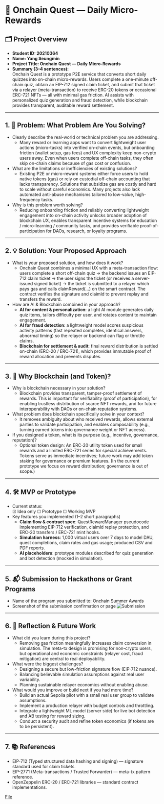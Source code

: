 # 🚀 Onchain Quest — Daily Micro-Rewards

## 🗂️ Project Overview
- **Student ID: 20210364**  
- **Name: Yang Seungmin**  
- **Project Title: Onchain Quest — Daily Micro-Rewards**  
- **Summary (3–4 sentences):**  
  Onchain Quest is a prototype P2E service that converts short daily quizzes into on-chain micro-rewards. Users complete a one-minute off-chain quiz, obtain an EIP-712 signed claim ticket, and submit that ticket via a relayer (meta-transaction) to receive ERC-20 tokens or occasional ERC-721 NFTs — all with minimal gas friction. AI assists with personalized quiz generation and fraud detection, while blockchain provides transparent, auditable reward settlement.

---

## 1. 🧩 Problem: What Problem Are You Solving?
- Clearly describe the real-world or technical problem you are addressing.
    - Many reward or learning apps want to convert lightweight user actions (micro-tasks) into verified on-chain events, but onboarding friction (wallet setup, gas fees) and UX complexity keep non-crypto users away. Even when users complete off-chain tasks, they often skip on-chain claims because of gas cost or confusion.
- What are the limitations or inefficiencies of existing solutions?
    - Existing P2E or micro-reward systems either force users to hold native tokens (gas) or rely on custodial off-chain accounting that lacks transparency. Solutions that subsidize gas are costly and hard to scale without careful economics. Many projects also lack automated anti-abuse mechanisms tailored to low-value, high-frequency tasks.
- Why is this problem worth solving?
    - Reducing onboarding friction and reliably converting lightweight engagement into on-chain activity unlocks broader adoption of blockchain UX, enables transparent incentive systems for education / micro-learning / community tasks, and provides verifiable proof-of-participation for DAOs, research, or loyalty programs.

---

## 2. 💡 Solution: Your Proposed Approach
- What is your proposed solution, and how does it work?
    - Onchain Quest combines a minimal UX with a meta-transaction flow: users complete a short off-chain quiz → the backend issues an EIP-712 claim ticket → the user signs the ticket (or receives a server-issued signed ticket) → the ticket is submitted to a relayer which pays gas and calls claimReward(...) on the smart contract. The contract verifies the signature and claimId to prevent replay and transfers the reward.
- How are AI & Blockchain combined in your approach?
    - **AI for content & personalization**: a light AI module generates daily quiz items, tailors difficulty per user, and rotates content to maintain engagement.
    - **AI for fraud detection**: a lightweight model scores suspicious activity patterns (fast repeated completes, identical answers, abnormal timing) so the relayer or backend can flag or throttle claims.
    - **Blockchain for settlement & audit**: final reward distribution is settled on-chain (ERC-20 / ERC-721), which provides immutable proof of reward allocation and prevents disputes.

---

## 3. 🔗 Why Blockchain (and Token)?
- Why is blockchain necessary in your solution?
    - Blockchain provides transparent, tamper-proof settlement of rewards. This is important for verifiability (proof of participation), for enabling trustless distribution of scarce NFT rewards, and for future interoperability with DAOs or on-chain reputation systems.
- What problem does blockchain specifically solve in your context?
    - It removes ambiguity about who received rewards, allows external parties to validate participation, and enables composability (e.g., turning earned tokens into governance weight or NFT access).
- If you designed a token, what is its purpose (e.g., incentive, governance, reputation)?
    - Optional token design: An ERC-20 utility token used for small rewards and a limited ERC-721 series for special achievements. Tokens serve as immediate incentives; future work may add token staking for governance or premium features. (In the current prototype we focus on reward distribution; governance is out of scope.)

---

## 4. 🛠️ MVP or Prototype
- Current status:  
☑ Idea only ☐ Prototype ☐ Working MVP  
- Key features you implemented (1–2 short paragraphs)
    - **Claim flow & contract spec**: QuestRewardManager pseudocode implementing EIP-712 verification, claimId replay protection, and ERC-20 transfers / ERC-721 mint hooks.
    - **Simulation harness**: 1,000 virtual users over 7 days to model DAU, quest completions, claim rates and gas usage; produced CSV and PDF reports.
    - **AI placeholders**: prototype modules described for quiz generation and bot detection (mocked in simulation).

---

## 5. 📬 Submission to Hackathons or Grant Programs
- Name of the program you submitted to: Onchain Summer Awards  
- Screenshot of the submission confirmation or page
![Submission](https://hackmd.io/_uploads/H1p37__ulx.png)


---

## 6. 🤔 Reflection & Future Work
- What did you learn during this project?
    - Removing gas friction meaningfully increases claim conversion in simulation. The meta-tx design is promising for non-crypto users, but operational and economic constraints (relayer cost, fraud mitigation) are central to real deployability.
- What were the biggest challenges?
    - Designing a secure but low-friction signature flow (EIP-712 nuance).
    - Balancing believable simulation assumptions against real user variability.
    - Planning sustainable relayer economics without enabling abuse.
- What would you improve or build next if you had more time?
    - Build an actual Sepolia pilot with a small real user group to validate assumptions.
    - Implement a production relayer with budget controls and throttling.
    - Integrate a lightweight ML model (server side) for live bot detection and AB testing for reward sizing.
    - Conduct a security audit and refine token economics (if tokens are to be persistent).

---

## 7. 📚 References
- EIP-712 (Typed structured data hashing and signing) — signature standard used for claim tickets.
- EIP-2771 (Meta-transactions / Trusted Forwarder) — meta-tx pattern reference.
- OpenZeppelin ERC-20 / ERC-721 libraries — standard contract implementations.


[File](https://docs.google.com/document/d/1IjrV92bRT4kTUVEdrNlTnpI9oK-QCT5a/edit?usp=sharing&ouid=107996653650312743072&rtpof=true&sd=true)